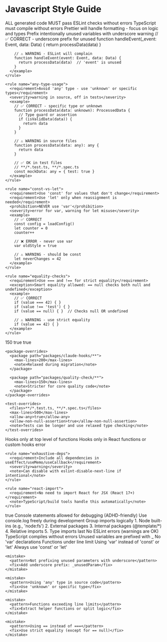 # Javascript Style Guide

<!-- ESLint & TypeScript Code Style Enforcement -->
<code-style-enforcement priority="CRITICAL">
  <mandate>
    <rule>ALL generated code MUST pass ESLint checks without errors</rule>
    <rule>TypeScript must compile without errors</rule>
    <note>Prettier will handle formatting - focus on logic and types</note>
  </mandate>
  
  <typescript-critical-rules>
    <rule name="unused-variables">
      <requirement>Prefix intentionally unused variables with underscore</requirement>
      <severity>warning</severity>
      <example>
        // ✅ CORRECT - underscore prefix for unused
        function handleEvent(_event: Event, data: Data) {
          return processData(data)
        }

        // ⚠️ WARNING - ESLint will complain
        function handleEvent(event: Event, data: Data) {
          return processData(data)  // 'event' is unused
        }
      </example>
    </rule>
    
    <rule name="any-type-usage">
      <requirement>Avoid 'any' type - use 'unknown' or specific types</requirement>
      <severity>warning in source, off in tests</severity>
      <example>
        // ✅ CORRECT - specific type or unknown
        function processData(data: unknown): ProcessedData {
          // Type guard or assertion
          if (isValidData(data)) {
            return data
          }
        }
        
        // ⚠️ WARNING in source files
        function processData(data: any): any {
          return data
        }
        
        // ✅ OK in test files
        // **/*.test.ts, **/*.spec.ts
        const mockData: any = { test: true }
      </example>
    </rule>
    
    <rule name="const-vs-let">
      <requirement>Use 'const' for values that don't change</requirement>
      <requirement>Use 'let' only when reassignment is needed</requirement>
      <prohibition>NEVER use 'var'</prohibition>
      <severity>error for var, warning for let misuse</severity>
      <example>
        // ✅ CORRECT
        const config = loadConfig()
        let counter = 0
        counter++
        
        // ❌ ERROR - never use var
        var oldStyle = true
        
        // ⚠️ WARNING - should be const
        let neverChanges = 42
      </example>
    </rule>
    
    <rule name="equality-checks">
      <requirement>Use === and !== for strict equality</requirement>
      <exception>Smart equality allowed: == null checks both null and undefined</exception>
      <example>
        // ✅ CORRECT
        if (value === 42) { }
        if (value !== 'test') { }
        if (value == null) { }  // Checks null OR undefined
        
        // ⚠️ WARNING - use strict equality
        if (value == 42) { }
      </example>
    </rule>
  </typescript-critical-rules>
  
  <function-length-limits>
    <default>
      <max-lines>150</max-lines>
      <skip-blank-lines>true</skip-blank-lines>
      <skip-comments>true</skip-comments>
    </default>

    <package-overrides>
      <package path="packages/claude-hooks/**">
        <max-lines>200</max-lines>
        <note>Relaxed during migration</note>
      </package>
      
      <package path="packages/quality-check/**">
        <max-lines>150</max-lines>
        <note>Stricter for core quality code</note>
      </package>
    </package-overrides>
    
    <test-overrides>
      <files>**/*.test.ts, **/*.spec.ts</files>
      <max-lines>500</max-lines>
      <allow-any>true</allow-any>
      <allow-non-null-assertion>true</allow-non-null-assertion>
      <note>Tests can be longer and use relaxed type checking</note>
    </test-overrides>
  </function-length-limits>
  
  <react-specific>
    <rule name="hooks-rules">
      <requirement>Hooks only at top level of functions</requirement>
      <requirement>Hooks only in React functions or custom hooks</requirement>
      <severity>error</severity>
    </rule>

    <rule name="exhaustive-deps">
      <requirement>Include all dependencies in useEffect/useMemo/useCallback</requirement>
      <severity>warning</severity>
      <note>Can disable with eslint-disable-next-line if intentional</note>
    </rule>
    
    <rule name="react-import">
      <requirement>No need to import React for JSX (React 17+)</requirement>
      <note>TypeScript/build tools handle this automatically</note>
    </rule>
  </react-specific>
  
  <console-usage>
    <allowed>true</allowed>
    <note>Console statements allowed for debugging (ADHD-friendly)</note>
    <recommendation>Use console.log freely during development</recommendation>
  </console-usage>
  
  <import-rules>
    <requirement>Group imports logically</requirement>
    <order>
      1. Node built-ins (e.g., 'node:fs')
      2. External packages
      3. Internal packages (@template/*)
      4. Relative imports
      5. Type imports last
    </order>
  </import-rules>
  
  <before-saving>
    <checklist>
      <check>No ESLint errors (warnings are OK)</check>
      <check>TypeScript compiles without errors</check>
      <check>Unused variables are prefixed with _</check>
      <check>No 'var' declarations</check>
      <check>Functions under line limit</check>
    </checklist>
  </before-saving>
  
  <common-mistakes-to-avoid>
    <mistake>
      <pattern>Using 'var' instead of 'const' or 'let'</pattern>
      <fix>Always use 'const' or 'let'</fix>
    </mistake>

    <mistake>
      <pattern>Not prefixing unused parameters with underscore</pattern>
      <fix>Add underscore prefix: _unusedParam</fix>
    </mistake>
    
    <mistake>
      <pattern>Using 'any' type in source code</pattern>
      <fix>Use 'unknown' or specific type</fix>
    </mistake>
    
    <mistake>
      <pattern>Functions exceeding line limits</pattern>
      <fix>Extract helper functions or split logic</fix>
    </mistake>
    
    <mistake>
      <pattern>Using == instead of ===</pattern>
      <fix>Use strict equality (except for == null)</fix>
    </mistake>
  </common-mistakes-to-avoid>
</code-style-enforcement>
